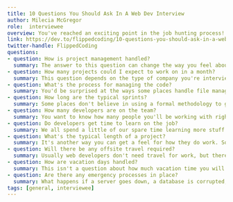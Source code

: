```yaml
---
title: 10 Questions You Should Ask In A Web Dev Interview
author: Milecia McGregor
role:  interviewee
overview: You've reached an exciting point in the job hunting process! The interviewer called to set up a date and time, you've practiced all of your answers, and you're ready for any technical questions they could possibly throw at you. So you show up and the interview goes incredibly well. Now it's your turn to ask questions. Here are a few questions that you should make sure you know the answers to before you leave the interview.
link: https://dev.to/flippedcoding/10-questions-you-should-ask-in-a-web-dev-interview-1c2d?utm_source=counter-interview.dev
twitter-handle: FlippedCoding
questions:
- question: How is project management handled?
  summary: The answer to this question can change the way you feel about a job. A company needs to have good project management processes in place or there will be a lot of confusion. Make sure they can explain how tasks are decided on, who is responsible for handling what tasks, and anything else you can think of. An environment with bad project management will be really vague in their description of their processes. A company with good project management should be able to give you a quick overview of who is responsible for what, where you can go to see what tasks are still up, and where you can go with questions.
- question: How many projects could I expect to work on in a month?
  summary: This question depends on the type of company you're interviewing with. If you know that they only work on one project, you could ask how many sprints they do in a month or something similar. The reason you want to ask this question is to get an idea of the average workload you'll be under. There's really no good or bad answer to this question. I've had someone tell me that a year of consulting work is about the equivalent of 2 - 3 years of work on a single project. That's because consultants work on multiple projects from different clients and they all have slightly different setups that give you exposure to many kinds of issues in a short amount of time. On the other hand, I've heard people talk about how they were able to dive deep into a technology stack when they were on a single project. Because you can focus on one project at a time, you'll be able to learn more advanced techniques in that stack. How you interpret the interviewer's answer to this question depends on what you're looking for.
- question: What's the process for managing the code?
  summary: You'd be surprised at the ways some places handle file management. There was one place I knew of that used their email attachments for their file backups! 😖 It's always a good idea to know what tools they use for version control. Find out if they use common tools like GitHub or Azure DevOps. There's a chance they could use something else, like a proprietary software, but odds are strong it will be Git-related. Find out if there's any kind of formal code review practice in place, such as approving pull requests. And don't forget to ask about the deploy process! They might have automated pipelines in place or they might not.
- question: How long are the typical sprints?
  summary: Some places don't believe in using a formal methodology to get work done and that's fine as long as they have something in place. They will have a particular way they want you to move through the task list and there is going to be some kind of time limit placed on it. That's what you're trying to find out with this question. Some places do weekly sprints and some do monthly sprints. The main thing you want to know is how many tasks are they expecting you to get finish within a certain timeframe. Knowing how long the sprints are will give you a good idea of the pace of the job. Shorter sprints mean you'll be cranking out code pretty fast, but longer sprints can leave you with nothing to do. 🤷‍
- question: How many developers are on the team?
  summary: You want to know how many people you'll be working with right? The size of the development team will tell you a lot. You'll be able to tell if there will be mentoring opportunities or if you will be expected to get up to speed with little help. It's just a numbers thing. If there aren't a lot of developers on a big project, you will be a lot more focused on getting the job done. If you're on a larger team of developers, you'll probably have a chance to learn from them and to play with different tasks. Just don't think it reflects the quality of the developers. Big teams can do less efficient work than small teams.
- question: Do developers get time to learn on the job?
  summary: We all spend a little of our spare time learning more stuff than we need to know for work. A lot of companies are starting to realize that it's a good idea to offer employees a bit of time to learn on the job. It's one of those little perks that tells you how much they are willing to invest in your growth. Even a couple of hours out of the week beats nothing. Maybe they do peer programming or they have training sessions from time to time. They might even have a subscription to one of the online sites that do training.
- question: What's the typical length of a project?
  summary: It's another way you can get a feel for how they do work. Some projects are only a few weeks and some are a few years. This is another question that doesn't have a good or bad answer. The main thing they should be able to explain is why the projects are a certain length. Some people like to move fast and some people don’t. You'll learn a little about the business side of things through this question because that's what typically decides the budget for the projects.
- question: Will there be any offsite travel required?
  summary: Usually web developers don't need travel for work, but there's a chance you might. Some places will contract you out to other locations and it's good to know that before you accept an offer. This is another one of those questions to get a feel for the environment at that company. Traveling offsite means they think you are skilled enough to put in front of clients, but it could mean that you get shipped out at anytime.
- question: How are vacation days handled?
  summary: This isn't a question about how much vacation time you will get, it's more about how business will function without you. Some development departments have one person that knows everything and when they are out, everyone prays nothing bad happens. That's also the time bad things seem to happen. See if they do cross-training so that enough people are knowledgeable on the work that you could take an uninterrupted vacation. Which leads into the next question.
- question: Are there any emergency processes in place?
  summary: What happens if a server goes down, a database is corrupted, or the application gets hacked? They should have some kind of emergency processes ready for those scenarios. You shouldn't have to worry about the business going into a state of full blown panic because they don't know what to do. (you should worry for other reasons). Ask about how often databases are backed up. Ask about what security measures they have in place. Their answers to these questions will really help you figure out how far out they've thought about the project(s). These are just some of the questions that I like to ask. You might be looking for something completely different in a job and have a different set of questions. Do you want to share them in the comments? 🙂
tags: [general, interviewee]
---
```


